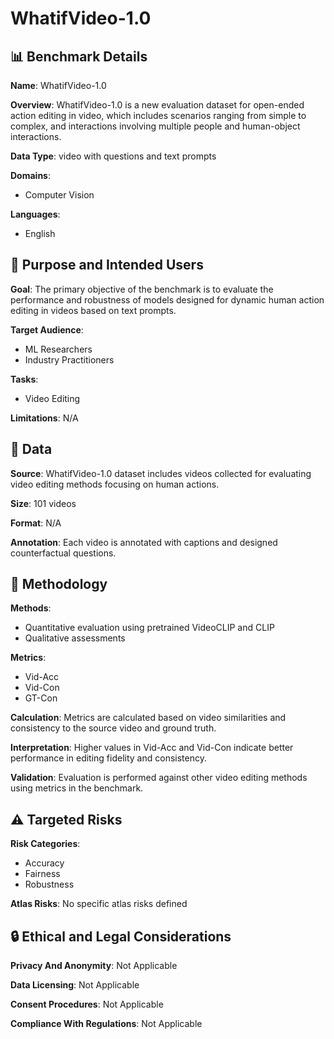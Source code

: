# WhatifVideo-1.0

## 📊 Benchmark Details

**Name**: WhatifVideo-1.0

**Overview**: WhatifVideo-1.0 is a new evaluation dataset for open-ended action editing in video, which includes scenarios ranging from simple to complex, and interactions involving multiple people and human-object interactions.

**Data Type**: video with questions and text prompts

**Domains**:
- Computer Vision

**Languages**:
- English

## 🎯 Purpose and Intended Users

**Goal**: The primary objective of the benchmark is to evaluate the performance and robustness of models designed for dynamic human action editing in videos based on text prompts.

**Target Audience**:
- ML Researchers
- Industry Practitioners

**Tasks**:
- Video Editing

**Limitations**: N/A

## 💾 Data

**Source**: WhatifVideo-1.0 dataset includes videos collected for evaluating video editing methods focusing on human actions.

**Size**: 101 videos

**Format**: N/A

**Annotation**: Each video is annotated with captions and designed counterfactual questions.

## 🔬 Methodology

**Methods**:
- Quantitative evaluation using pretrained VideoCLIP and CLIP
- Qualitative assessments

**Metrics**:
- Vid-Acc
- Vid-Con
- GT-Con

**Calculation**: Metrics are calculated based on video similarities and consistency to the source video and ground truth.

**Interpretation**: Higher values in Vid-Acc and Vid-Con indicate better performance in editing fidelity and consistency.

**Validation**: Evaluation is performed against other video editing methods using metrics in the benchmark.

## ⚠️ Targeted Risks

**Risk Categories**:
- Accuracy
- Fairness
- Robustness

**Atlas Risks**:
No specific atlas risks defined

## 🔒 Ethical and Legal Considerations

**Privacy And Anonymity**: Not Applicable

**Data Licensing**: Not Applicable

**Consent Procedures**: Not Applicable

**Compliance With Regulations**: Not Applicable
